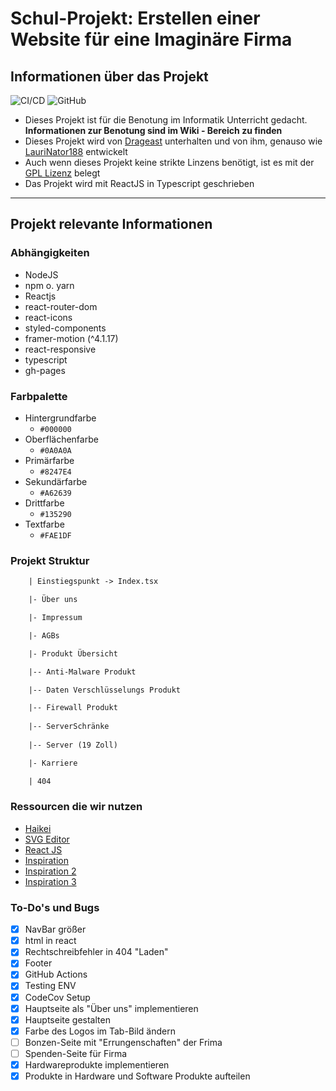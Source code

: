 # Schul-Projekt: Erstellen einer Website für eine Imaginäre Firma

## Informationen über das Projekt

![CI/CD](https://github.com/drageast/obersberg-zwei/workflows/CI/CD/badge.svg)
![GitHub](https://img.shields.io/github/license/Drageast/obersberg-zwei?label=Lizenz)

- Dieses Projekt ist für die Benotung im Informatik Unterricht gedacht. **Informationen zur Benotung sind im Wiki - Bereich zu finden**
- Dieses Projekt wird von [Drageast](https://github.com/drageast) unterhalten und von ihm, genauso wie [LauriNator188](https://github.com/LauriNator188) entwickelt
- Auch wenn dieses Projekt keine strikte Linzens benötigt, ist es mit der [GPL Lizenz](LICENSE) belegt
- Das Projekt wird mit ReactJS in Typescript geschrieben

---

## Projekt relevante Informationen

### **Abhängigkeiten**

- NodeJS
- npm o. yarn
- Reactjs
- react-router-dom
- react-icons
- styled-components
- framer-motion (^4.1.17)
- react-responsive
- typescript
- gh-pages

### **Farbpalette**

- Hintergrundfarbe
  - `#000000`
- Oberflächenfarbe
  - `#0A0A0A`
- Primärfarbe
  - `#8247E4`
- Sekundärfarbe
  - `#A62639`
- Drittfarbe
  - `#135290`
- Textfarbe
  - `#FAE1DF`

### **Projekt Struktur**

```txt
    | Einstiegspunkt -> Index.tsx

    |- Über uns

    |- Impressum

    |- AGBs

    |- Produkt Übersicht

    |-- Anti-Malware Produkt

    |-- Daten Verschlüsselungs Produkt

    |-- Firewall Produkt
    
    |-- ServerSchränke
    
    |-- Server (19 Zoll)

    |- Karriere

    | 404
```

### **Ressourcen die wir nutzen**

- [Haikei](https://app.haikei.app/)
- [SVG Editor](https://editor.method.ac/)
- [React JS](https://reactjs.org/)
- [Inspiration](https://www.accenture.com/us-en)
- [Inspiration 2](https://www.inter-tech.de/products/ipc/server-cases)
- [Inspiration 3](https://www.serverschrank24.de/18-he-serverschrank-19-mit-glastur-bxtxh-600-x-600-x-1000mm.html)

### **To-Do's und Bugs**

- [x] NavBar größer
- [x] html in react
- [x] Rechtschreibfehler in 404 "Laden"
- [x] Footer
- [x] GitHub Actions
- [x] Testing ENV
- [x] CodeCov Setup
- [x] Hauptseite als "Über uns" implementieren
- [x] Hauptseite gestalten
- [x] Farbe des Logos im Tab-Bild ändern
- [ ] Bonzen-Seite mit "Errungenschaften" der Frima
- [ ] Spenden-Seite für Firma
- [x] Hardwareprodukte implementieren
- [x] Produkte in Hardware und Software Produkte aufteilen
